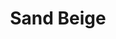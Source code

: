 ---
language: id
layout: product-item
title: Sand Beige
description: Description in &amp; Sand Beige
keyword: keyword in Sand Beige
image: /images/Sand-Beige-Leathered-Canvas.jpg
sub-title: Panel &#58; Leathered Canvas
article-1: Custom size upon order<br>Thickness &#58; 1/2″ <br>Panel &#58; Leathered Canvas <br>Color &#58; Light to dark gray <br>
title-right: Sand Beige
article-right: Sand Beige
title-2: Sand Beige
article-2: Sand Beige
article-3: Sand Beige
alt-slide1: Sand Beige
alt-slide2: Sand Beige
alt-slide3: Sand Beige
slide1: /images/Sand-Beige-Leathered-Canvas.jpg
slide2: /images/Sand-Beige-Leathered-Canvas.jpg
slide3: /images/Sand-Beige-Leathered-Canvas.jpg
---